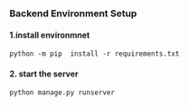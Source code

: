 ### Backend Environment Setup

#### 1.install environmnet
```shell
python -m pip  install -r requirements.txt
```
#### 2. start the server
```shell
python manage.py runserver
```
